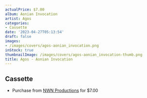 ```yaml
---
actualPrice: $7.00
album: Aonian Invocation
artist: Agos
categories:
- Cassette
date: '2023-04-27T05:13:54'
draft: false
images:
- /images/covers/agos-aonian_invocation.png
inStock: true
thumbnailImage: /images/covers/agos-aonian_invocation-thumb.png
title: Agos - Aonian Invocation
---
```


## Cassette
* Purchase from [NWN Productions](http://shop.nwnprod.com/index.php?route=product/product&path=73&product_id=5838&sort=pd.name&order=ASC) for $7.00
